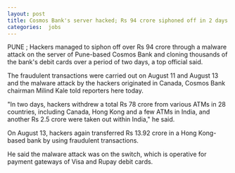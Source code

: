 ```yaml
---
layout: post
title: Cosmos Bank's server hacked; Rs 94 crore siphoned off in 2 days
categories:  jobs
---
```

PUNE ; Hackers managed to siphon off over Rs 94 crore through a malware attack on the server of Pune-based Cosmos Bank and cloning thousands of the bank's debit cards over a period of two days, a top official said.

The fraudulent transactions were carried out on August 11 and August 13 and the malware attack by the hackers originated in Canada, Cosmos Bank chairman Milind Kale told reporters here today.

"In two days, hackers withdrew a total Rs 78 crore from various ATMs in 28 countries, including Canada, Hong Kong and a few ATMs in India, and another Rs 2.5 crore were taken out within India," he said.

On August 13, hackers again transferred Rs 13.92 crore in a Hong Kong-based bank by using fraudulent transactions.

He said the malware attack was on the switch, which is operative for payment gateways of Visa and Rupay debit cards. 